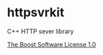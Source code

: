httpsvrkit
==========

C++ HTTP sever library

[The Boost Software License 1.0](http://www.boost.org/LICENSE_1_0.txt)
